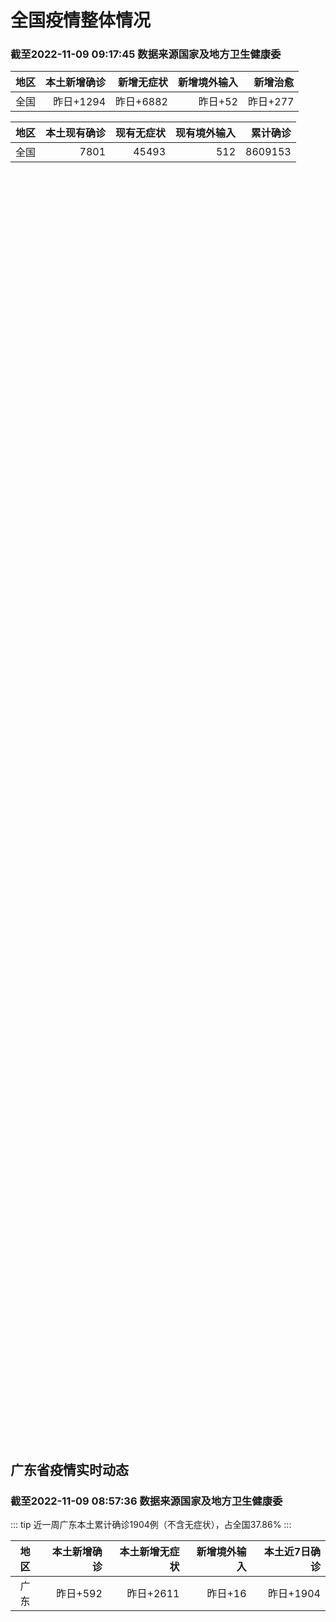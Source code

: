 
# 全国疫情整体情况
### 截至2022-11-09 09:17:45 数据来源国家及地方卫生健康委

|地区|本土新增确诊|新增无症状|新增境外输入|新增治愈|
|:--:|---:|---:|---:|---:|
|全国|昨日+1294|昨日+6882|昨日+52|昨日+277|

|地区|本土现有确诊|现有无症状|现有境外输入|累计确诊|
|:--:|---:|---:|---:|---:|
|全国|7801|45493|512|8609153|

<ChinaMap :dataList="dataList" :title="title"/>

<div id="chinaDayModify" style="width:100%;height:500px;margin-bottom:10px;"></div>
<div id="chinaAddHistoryData" style="width:100%;height:500px;margin-bottom:10px;"></div>
<div id="chinaNowHistoryData" style="width:100%;height:500px;margin-bottom:10px;"></div>
<div id="chinaTotalHistoryData" style="width:100%;height:500px;margin-bottom:10px;"></div>


## 广东省疫情实时动态
### 截至2022-11-09 08:57:36 数据来源国家及地方卫生健康委

::: tip 近一周广东本土累计确诊1904例（不含无症状），占全国37.86%
:::

|地区|本土新增确诊|本土新增无症状|新增境外输入|本土近7日确诊|
|:--:|---:|---:|---:|---:|
|广东|昨日+592|昨日+2611|昨日+16|昨日+1904|

<div id="guangdongModify" style="width:100%;height:500px;margin-bottom:10px;"></div>
<div id="guangdongTotalHistory" style="width:100%;height:500px;margin-bottom:10px;"></div>
<div id="guangzhouModifyHistory" style="width:100%;height:500px;margin-bottom:10px;"></div>


<script>
import * as echarts from 'echarts'
export default {
  data(){
    return {
      title: '新增本土确诊',
      dataList: [{name: '台湾', value: 0, addList: []},{name: '香港', value: 0, addList: []},{name: '湖北', value: 2, addList: [{name: '武汉', num: 2},
]},{name: '上海', value: 0, addList: []},{name: '吉林', value: 0, addList: []},{name: '广东', value: 592, addList: [{name: '广州', num: 478},
{name: '汕头', num: 44},
{name: '茂名', num: 39},
{name: '清远', num: 20},
{name: '湛江', num: 3},
]},{name: '海南', value: 2, addList: [{name: '三亚', num: 1},
{name: '海口', num: 1},
]},{name: '四川', value: 40, addList: [{name: '外省返川人员', num: 16},
{name: '巴中', num: 12},
{name: '成都', num: 7},
{name: '乐山', num: 2},
{name: '自贡', num: 2},
]},{name: '内蒙古', value: 135, addList: [{name: '呼和浩特', num: 129},
{name: '赤峰', num: 4},
{name: '鄂尔多斯', num: 2},
]},{name: '福建', value: 3, addList: [{name: '福州', num: 2},
{name: '泉州', num: 1},
]},{name: '北京', value: 32, addList: [{name: '朝阳', num: 19},
{name: '昌平', num: 5},
{name: '未公布来源', num: 2},
{name: '通州', num: 2},
{name: '大兴', num: 2},
]},{name: '陕西', value: 13, addList: [{name: '安康', num: 10},
{name: '西安', num: 2},
{name: '榆林', num: 1},
]},{name: '河南', value: 159, addList: [{name: '郑州', num: 159},
]},{name: '浙江', value: 5, addList: [{name: '杭州', num: 2},
{name: '温州', num: 1},
]},{name: '黑龙江', value: 3, addList: [{name: '哈尔滨', num: 2},
{name: '绥化', num: 1},
]},{name: '山东', value: 6, addList: [{name: '青岛', num: 5},
{name: '枣庄', num: 1},
]},{name: '江苏', value: 2, addList: [{name: '南京', num: 1},
{name: '盐城', num: 1},
]},{name: '云南', value: 13, addList: [{name: '昭通市', num: 7},
{name: '昆明', num: 3},
{name: '德宏州', num: 3},
]},{name: '天津', value: 1, addList: [{name: '未公布来源', num: 1},
]},{name: '广西', value: 0, addList: []},{name: '辽宁', value: 0, addList: []},{name: '河北', value: 1, addList: [{name: '沧州', num: 1},
]},{name: '新疆', value: 34, addList: [{name: '乌鲁木齐', num: 32},
{name: '伊犁哈萨克自治州', num: 2},
]},{name: '湖南', value: 8, addList: [{name: '株洲', num: 4},
{name: '怀化', num: 2},
{name: '永州', num: 1},
{name: '长沙', num: 1},
]},{name: '重庆', value: 157, addList: [{name: '大足区', num: 46},
{name: '沙坪坝区', num: 42},
{name: '九龙坡区', num: 7},
{name: '北碚区', num: 7},
{name: '南岸区', num: 7},
]},{name: '山西', value: 69, addList: [{name: '大同', num: 62},
{name: '晋中', num: 4},
{name: '吕梁', num: 1},
{name: '忻州', num: 1},
{name: '阳泉', num: 1},
]},{name: '安徽', value: 0, addList: []},{name: '江西', value: 1, addList: [{name: '萍乡', num: 1},
]},{name: '西藏', value: 1, addList: [{name: '未公布来源', num: 1},
]},{name: '甘肃', value: 10, addList: [{name: '兰州', num: 10},
]},{name: '贵州', value: 1, addList: [{name: '贵阳', num: 1},
]},{name: '澳门', value: 0, addList: []},{name: '青海', value: 4, addList: [{name: '玉树州', num: 4},
{name: '西宁', num: 2},
]},{name: '宁夏', value: 0, addList: []},{name: '南海诸岛', value: 0, addList: []}]
    }
  },
  mounted () {
    const themeObj = {"color":["#2ec7c9","#b6a2de","#5ab1ef","#ffb980","#d87a80","#8d98b3","#e5cf0d","#97b552","#95706d","#dc69aa","#07a2a4","#9a7fd1","#588dd5","#f5994e","#c05050","#59678c","#c9ab00","#7eb00a","#6f5553","#c14089"],"backgroundColor":"rgba(0,0,0,0)","textStyle":{},"title":{"textStyle":{"color":"#008acd"},"subtextStyle":{"color":"#aaaaaa"}},"line":{"itemStyle":{"borderWidth":1},"lineStyle":{"width":2},"symbolSize":3,"symbol":"emptyCircle","smooth":true},"radar":{"itemStyle":{"borderWidth":1},"lineStyle":{"width":2},"symbolSize":3,"symbol":"emptyCircle","smooth":true},"bar":{"itemStyle":{"barBorderWidth":0,"barBorderColor":"#ccc"}},"pie":{"itemStyle":{"borderWidth":0,"borderColor":"#ccc"}},"scatter":{"itemStyle":{"borderWidth":0,"borderColor":"#ccc"}},"boxplot":{"itemStyle":{"borderWidth":0,"borderColor":"#ccc"}},"parallel":{"itemStyle":{"borderWidth":0,"borderColor":"#ccc"}},"sankey":{"itemStyle":{"borderWidth":0,"borderColor":"#ccc"}},"funnel":{"itemStyle":{"borderWidth":0,"borderColor":"#ccc"}},"gauge":{"itemStyle":{"borderWidth":0,"borderColor":"#ccc"}},"candlestick":{"itemStyle":{"color":"#d87a80","color0":"#2ec7c9","borderColor":"#d87a80","borderColor0":"#2ec7c9","borderWidth":1}},"graph":{"itemStyle":{"borderWidth":0,"borderColor":"#ccc"},"lineStyle":{"width":1,"color":"#aaaaaa"},"symbolSize":3,"symbol":"emptyCircle","smooth":true,"color":["#2ec7c9","#b6a2de","#5ab1ef","#ffb980","#d87a80","#8d98b3","#e5cf0d","#97b552","#95706d","#dc69aa","#07a2a4","#9a7fd1","#588dd5","#f5994e","#c05050","#59678c","#c9ab00","#7eb00a","#6f5553","#c14089"],"label":{"color":"#eeeeee"}},"map":{"itemStyle":{"areaColor":"#dddddd","borderColor":"#eeeeee","borderWidth":0.5},"label":{"color":"#d87a80"},"emphasis":{"itemStyle":{"areaColor":"rgba(254,153,78,1)","borderColor":"#444","borderWidth":1},"label":{"color":"rgb(100,0,0)"}}},"geo":{"itemStyle":{"areaColor":"#dddddd","borderColor":"#eeeeee","borderWidth":0.5},"label":{"color":"#d87a80"},"emphasis":{"itemStyle":{"areaColor":"rgba(254,153,78,1)","borderColor":"#444","borderWidth":1},"label":{"color":"rgb(100,0,0)"}}},"categoryAxis":{"axisLine":{"show":true,"lineStyle":{"color":"#008acd"}},"axisTick":{"show":true,"lineStyle":{"color":"#333"}},"axisLabel":{"show":true,"color":"#333"},"splitLine":{"show":false,"lineStyle":{"color":["#eee"]}},"splitArea":{"show":false,"areaStyle":{"color":["rgba(250,250,250,0.3)","rgba(200,200,200,0.3)"]}}},"valueAxis":{"axisLine":{"show":true,"lineStyle":{"color":"#008acd"}},"axisTick":{"show":true,"lineStyle":{"color":"#333"}},"axisLabel":{"show":true,"color":"#333"},"splitLine":{"show":true,"lineStyle":{"color":["#eee"]}},"splitArea":{"show":true,"areaStyle":{"color":["rgba(250,250,250,0.3)","rgba(200,200,200,0.3)"]}}},"logAxis":{"axisLine":{"show":true,"lineStyle":{"color":"#008acd"}},"axisTick":{"show":true,"lineStyle":{"color":"#333"}},"axisLabel":{"show":true,"color":"#333"},"splitLine":{"show":true,"lineStyle":{"color":["#eee"]}},"splitArea":{"show":true,"areaStyle":{"color":["rgba(250,250,250,0.3)","rgba(200,200,200,0.3)"]}}},"timeAxis":{"axisLine":{"show":true,"lineStyle":{"color":"#008acd"}},"axisTick":{"show":true,"lineStyle":{"color":"#333"}},"axisLabel":{"show":true,"color":"#333"},"splitLine":{"show":true,"lineStyle":{"color":["#eee"]}},"splitArea":{"show":false,"areaStyle":{"color":["rgba(250,250,250,0.3)","rgba(200,200,200,0.3)"]}}},"toolbox":{"iconStyle":{"borderColor":"#2ec7c9"},"emphasis":{"iconStyle":{"borderColor":"#18a4a6"}}},"legend":{"textStyle":{"color":"#333333"}},"tooltip":{"axisPointer":{"lineStyle":{"color":"#008acd","width":"1"},"crossStyle":{"color":"#008acd","width":"1"}}},"timeline":{"lineStyle":{"color":"#008acd","width":1},"itemStyle":{"color":"#008acd","borderWidth":1},"controlStyle":{"color":"#008acd","borderColor":"#008acd","borderWidth":0.5},"checkpointStyle":{"color":"#2ec7c9","borderColor":"#2ec7c9"},"label":{"color":"#008acd"},"emphasis":{"itemStyle":{"color":"#a9334c"},"controlStyle":{"color":"#008acd","borderColor":"#008acd","borderWidth":0.5},"label":{"color":"#008acd"}}},"visualMap":{"color":["#5ab1ef","#e0ffff"]},"dataZoom":{"backgroundColor":"rgba(47,69,84,0)","dataBackgroundColor":"#efefff","fillerColor":"rgba(182,162,222,0.2)","handleColor":"#008acd","handleSize":"100%","textStyle":{"color":"#333333"}},"markPoint":{"label":{"color":"#eeeeee"},"emphasis":{"label":{"color":"#eeeeee"}}}}

    echarts.registerTheme('dark', (themeObj))

    this.chartChDay = echarts.init(document.getElementById("chinaDayModify"), "dark")
,this.chartChAdd = echarts.init(document.getElementById("chinaAddHistoryData"), "dark")
,this.chartChNow = echarts.init(document.getElementById("chinaNowHistoryData"), "dark")
,this.chartChTotal = echarts.init(document.getElementById("chinaTotalHistoryData"), "dark")
,this.chartGdMod = echarts.init(document.getElementById("guangdongModify"), "dark")
,this.chartGdTotal = echarts.init(document.getElementById("guangdongTotalHistory"), "dark")
,this.chartGzMod = echarts.init(document.getElementById("guangzhouModifyHistory"), "dark")


    const option_gd_mod = {
      title: {
        text: '广东疫情新增趋势（人）'
      },
      tooltip: {
        trigger: 'axis',
        axisPointer: {
          type: 'cross',
          label: {
            backgroundColor: '#6a7985'
          }
        }
      },
      legend: {
        top: 20,
        data: [{name: '本土新增确诊',icon: 'rect'}, {name: '本土新增无症状',icon: 'rect'},{name: '新增境外输入',icon: 'rect'}]
      },
      grid: {
        left: '3%',
        right: '4%',
        bottom: '3%',
        containLabel: true
      },
      toolbox: {
        feature: {
          saveAsImage: {}
        }
      },
      xAxis: {
        type: 'category',
        boundaryGap: false,
        data: ["09.11","09.12","09.13","09.14","09.15","09.16","09.17","09.18","09.19","09.20","09.21","09.22","09.23","09.24","09.25","09.26","09.27","09.28","09.29","09.30","10.01","10.02","10.03","10.04","10.05","10.06","10.07","10.08","10.09","10.10","10.11","10.12","10.13","10.14","10.15","10.16","10.17","10.18","10.19","10.20","10.21","10.22","10.23","10.24","10.25","10.26","10.27","10.28","10.29","10.30","10.31","11.01","11.02","11.03","11.04","11.05","11.06","11.07","11.08",]
      },
      yAxis: {
        type: 'value'
      },
      series: [
        {
          name: '本土新增确诊',
          type: 'line',
          areaStyle: {},
          emphasis: {
            focus: 'series'
          },
          data: [17,7,6,5,5,3,2,1,0,3,1,2,5,6,7,12,4,18,16,22,17,19,27,34,37,41,47,34,31,38,43,36,53,60,35,23,36,50,26,27,19,32,23,33,45,15,27,63,83,291,242,125,103,195,219,252,224,319,592,]
        },
        {
          name: '本土新增无症状',
          type: 'line',
          areaStyle: {},
          emphasis: {
            focus: 'series'
          },
          data: [11,4,3,4,1,1,1,2,1,2,2,4,0,0,5,5,2,5,15,21,10,24,16,24,27,34,27,21,24,25,11,17,21,29,29,38,61,48,58,62,74,59,70,62,67,84,88,136,195,468,458,298,356,470,669,1330,1882,2330,2611,]
        },
        {
          name: '新增境外输入',
          type: 'line',
          areaStyle: {},
          emphasis: {
            focus: 'series'
          },
          data: [21,12,11,8,10,15,7,11,15,12,13,14,15,12,19,14,15,21,15,11,29,11,19,18,19,27,10,14,27,27,14,17,15,24,18,18,11,12,14,25,17,9,19,12,6,5,11,14,14,8,7,10,12,13,9,21,10,12,16,]
        }
      ]
    };

    const option_gd_total = {
      title: {
        text: '广东疫情概览（人）'
      },
      tooltip: {
        trigger: 'axis',
        axisPointer: {
          type: 'cross',
          label: {
            backgroundColor: '#6a7985'
          }
        }
      },
      legend: {
        top: 20,
        data: [{name: '累计确诊',icon: 'rect'},{name: '累计治愈',icon: 'rect'}]
      },
      grid: {
        left: '3%',
        right: '4%',
        bottom: '3%',
        containLabel: true
      },
      toolbox: {
        feature: {
          saveAsImage: {}
        }
      },
      xAxis: {
        type: 'category',
        boundaryGap: false,
        data: ["09.11","09.12","09.13","09.14","09.15","09.16","09.17","09.18","09.19","09.20","09.21","09.22","09.23","09.24","09.25","09.26","09.27","09.28","09.29","09.30","10.01","10.02","10.03","10.04","10.05","10.06","10.07","10.08","10.09","10.10","10.11","10.12","10.13","10.14","10.15","10.16","10.17","10.18","10.19","10.20","10.21","10.22","10.23","10.24","10.25","10.26","10.27","10.28","10.29","10.30","10.31","11.01","11.02","11.03","11.04","11.05","11.06","11.07","11.08",]
      },
      yAxis: {
        type: 'value'
      },
      series: [
        {
          name: '累计确诊',
          type: 'line',
          areaStyle: {},
          emphasis: {
            focus: 'series'
          },
          data: [9680,9699,9716,9729,9744,9762,9771,9783,9798,9813,9827,9843,9863,9881,9905,9931,9950,9991,10022,10055,10101,10131,10177,10229,10285,10353,10410,10458,10516,10581,10638,10691,10759,10843,10896,10947,10994,11056,11106,11138,11174,11215,11257,11302,11353,11373,11411,11488,11585,11884,12133,12268,12383,12591,12819,13092,13336,13657,14264,]
        },
        {
          name: '累计治愈',
          type: 'line',
          areaStyle: {},
          emphasis: {
            focus: 'series'
          },
          data: [8923,8959,9011,9075,9140,9140,9140,9140,9140,9140,9140,9529,9529,9529,9529,9529,9529,9529,9529,9529,9529,9529,9529,9529,9529,9877,9877,9877,9972,10007,10048,10091,10127,10127,10127,10178,10239,10298,10298,10298,10298,10298,10298,10298,10298,10298,10298,10298,10298,10298,10298,10298,10298,10298,10298,10298,10298,10298,11470,]
        }
      ]
    };

    const option_gz_mod = {
      title: {
        text: '广州疫情新增趋势（人）'
      },
      tooltip: {
        trigger: 'axis',
        axisPointer: {
          type: 'cross',
          label: {
            backgroundColor: '#6a7985'
          }
        }
      },
      legend: {
        top: 20,
        data: [{name: '本土新增确诊',icon: 'rect'},{name: '本土新增无症状',icon: 'rect'}]
      },
      grid: {
        left: '3%',
        right: '4%',
        bottom: '3%',
        containLabel: true
      },
      toolbox: {
        feature: {
          saveAsImage: {}
        }
      },
      xAxis: {
        type: 'category',
        boundaryGap: false,
        data: ["0911","0912","0913","0914","0915","0916","0917","0918","0919","0920","0921","0922","0923","0924","0925","0926","0927","0928","0929","0930","1001","1002","1003","1004","1005","1006","1007","1008","1009","1010","1011","1012","1013","1014","1015","1016","1017","1018","1019","1020","1021","1022","1023","1024","1025","1026","1027","1028","1029","1030","1031","1101","1102","1103","1104","1105","1106","1107","1108",]
      },
      yAxis: {
        type: 'value'
      },
      series: [
        {
          name: '本土新增确诊',
          type: 'line',
          areaStyle: {},
          emphasis: {
            focus: 'series'
          },
          data: [0,0,0,0,0,0,1,0,0,0,0,1,4,5,2,2,0,1,1,2,0,5,10,12,14,21,17,18,5,13,6,10,25,23,20,3,16,22,6,10,12,18,16,22,27,11,19,54,66,232,190,85,83,149,168,183,158,232,478,]
        },
        {
          name: '本土新增无症状',
          type: 'line',
          areaStyle: {},
          emphasis: {
            focus: 'series'
          },
          data: [0,0,0,0,0,1,0,1,0,1,2,4,0,0,0,1,1,0,2,0,0,3,7,5,13,8,12,9,15,1,2,7,3,8,16,27,43,31,44,46,46,39,53,43,46,39,46,85,125,295,289,253,323,430,635,1259,1813,2263,2546,]
        }
      ]
    };

    const option_ch_day  = {
      series: [
        {
          type: 'treemap',
          data: [
            {
              name: '本土新增确诊昨日+1294',
              value: 1294,
            },
            {
              name: '新增无症状昨日+6882',
              value: 6882,
            },
            {
              name: '新增境外输入昨日+52',
              value: 52,
            },
            {
              name: '新增治愈昨日+277',
              value: 277,
            },
          ]
        }
      ]
    };

    const option_ch_add = {
      title: {
        text: '新增疫情整体走势'
      },
      tooltip: {
        trigger: 'axis',
        axisPointer: {
          type: 'cross',
          label: {
            backgroundColor: '#6a7985'
          }
        }
      },
      legend: {
        top: 20,
        data: [{name: '本土确诊',icon: 'rect'}, {name: '无症状感染',icon: 'rect'},{name: '新增境外输入',icon: 'rect'}]
      },
      grid: {
        left: '3%',
        right: '4%',
        bottom: '3%',
        containLabel: true
      },
      toolbox: {
        feature: {
          saveAsImage: {}
        }
      },
      xAxis: {
        type: 'category',
        boundaryGap: false,
        data: ["09.09","09.10","09.11","09.12","09.13","09.14","09.15","09.16","09.17","09.18","09.19","09.20","09.21","09.22","09.23","09.24","09.25","09.26","09.27","09.28","09.29","09.30","10.01","10.02","10.03","10.04","10.05","10.06","10.07","10.08","10.09","10.10","10.11","10.12","10.13","10.14","10.15","10.16","10.17","10.18","10.19","10.20","10.21","10.22","10.23","10.24","10.25","10.26","10.27","10.28","10.29","10.30","10.31","11.01","11.02","11.03","11.04","11.05","11.06","11.07","11.08",]
      },
      yAxis: {
        type: 'value'
      },
      series: [
        {
          name: '本土确诊',
          type: 'line',
          areaStyle: {},
          emphasis: {
            focus: 'series'
          },
          data: [239,179,164,188,196,126,102,76,106,92,104,123,114,121,129,159,235,173,119,106,97,106,116,189,250,223,183,216,447,441,373,427,374,322,249,291,174,182,208,204,164,158,159,155,173,205,297,193,214,324,353,479,498,409,531,704,596,526,535,843,1294,]
        },
        {
          name: '无症状感染',
          type: 'line',
          areaStyle: {},
          emphasis: {
            focus: 'series'
          },
          data: [994,959,785,727,762,823,746,505,930,715,525,485,512,627,624,601,597,636,625,526,625,549,432,466,626,747,1005,1267,1301,1307,1566,1662,1386,1154,1010,900,668,534,587,630,643,638,658,683,751,875,944,924,1123,1153,1566,2220,2221,2346,2669,3167,3063,3894,4961,6632,6882,]
        },
        {
          name: '新增境外输入',
          type: 'line',
          areaStyle: {},
          emphasis: {
            focus: 'series'
          },
          data: [51,55,62,54,41,41,59,64,48,55,48,43,51,54,59,58,60,72,75,64,59,66,63,51,57,50,46,72,54,62,61,64,43,50,64,70,70,63,42,43,47,56,56,52,48,41,41,38,48,53,48,42,49,56,50,53,61,62,34,47,52,]
        }
      ]
    };

    const option_ch_now = {
      title: {
        text: '现有疫情整体走势'
      },
      tooltip: {
        trigger: 'axis',
        axisPointer: {
          type: 'cross',
          label: {
            backgroundColor: '#6a7985'
          }
        }
      },
      legend: {
        top: 20,
        data: [{name: '本土确诊',icon: 'rect'}, {name: '无症状感染',icon: 'rect'},{name: '新增境外输入',icon: 'rect'}]
      },
      grid: {
        left: '3%',
        right: '4%',
        bottom: '3%',
        containLabel: true
      },
      toolbox: {
        feature: {
          saveAsImage: {}
        }
      },
      xAxis: {
        type: 'category',
        boundaryGap: false,
        data: ["09.09","09.10","09.11","09.12","09.13","09.14","09.15","09.16","09.17","09.18","09.19","09.20","09.21","09.22","09.23","09.24","09.25","09.26","09.27","09.28","09.29","09.30","10.01","10.02","10.03","10.04","10.05","10.06","10.07","10.08","10.09","10.10","10.11","10.12","10.13","10.14","10.15","10.16","10.17","10.18","10.19","10.20","10.21","10.22","10.23","10.24","10.25","10.26","10.27","10.28","10.29","10.30","10.31","11.01","11.02","11.03","11.04","11.05","11.06","11.07","11.08",]
      },
      yAxis: {
        type: 'value'
      },
      series: [
        {
          name: '本土确诊',
          type: 'line',
          areaStyle: {},
          emphasis: {
            focus: 'series'
          },
          data: [5575,5403,5083,4851,4714,4334,3681,3502,3293,3070,2881,2726,2606,2494,2477,2395,2404,2381,2378,2365,2359,2301,2314,2306,2341,2261,2263,2329,2666,2977,3240,3460,3637,3779,3824,3906,3854,3808,3777,3677,3595,3529,3362,3245,3179,3062,3127,3104,3107,3252,3440,3751,4101,4324,4641,5070,5473,5792,6113,6742,7801,]
        },
        {
          name: '无症状感染',
          type: 'line',
          areaStyle: {},
          emphasis: {
            focus: 'series'
          },
          data: [560,567,568,566,563,550,565,586,572,576,577,571,577,564,563,552,558,585,613,632,610,608,631,623,629,615,620,628,633,641,646,644,623,618,632,657,650,655,636,635,623,624,624,629,605,592,578,562,551,549,547,527,537,530,523,527,530,532,504,502,512,]
        },
        {
          name: '新增境外输入',
          type: 'line',
          areaStyle: {},
          emphasis: {
            focus: 'series'
          },
          data: [22660,22555,21919,21298,20832,20206,18729,18148,17756,17213,16241,14762,14010,13518,11627,11277,10573,10414,10373,10105,9829,9770,9618,8814,8449,8109,8069,8744,9419,10193,11206,11944,12805,13455,13998,14442,14606,14679,14750,14715,14774,14658,14360,14193,14094,14026,14399,14475,14817,15140,15931,17538,19036,20631,22423,24734,26924,30018,34158,39861,45493,]
        }
      ]
    };

    const option_ch_total = {
      title: {
        text: '累计疫情整体走势'
      },
      tooltip: {
        trigger: 'axis',
        axisPointer: {
          type: 'cross',
          label: {
            backgroundColor: '#6a7985'
          }
        }
      },
      legend: {
        top: 20,
        data: [{name: '确诊(含港澳台)', con: 'rect'}, {name: '死亡(含港澳台)',icon: 'rect'}]
      },
      grid: {
        left: '3%',
        right: '4%',
        bottom: '3%',
        containLabel: true
      },
      toolbox: {
        feature: {
          saveAsImage: {}
        }
      },
      xAxis: {
        type: 'category',
        boundaryGap: false,
        data: ["09.09","09.10","09.11","09.12","09.13","09.14","09.15","09.16","09.17","09.18","09.19","09.20","09.21","09.22","09.23","09.24","09.25","09.26","09.27","09.28","09.29","09.30","10.01","10.02","10.03","10.04","10.05","10.06","10.07","10.08","10.09","10.10","10.11","10.12","10.13","10.14","10.15","10.16","10.17","10.18","10.19","10.20","10.21","10.22","10.23","10.24","10.25","10.26","10.27","10.28","10.29","10.30","10.31","11.01","11.02","11.03","11.04","11.05","11.06","11.07","11.08",]
      },
      yAxis: {
        type: 'value'
      },
      series: [
        {
          name: '确诊(含港澳台)',
          type: 'line',
          areaStyle: {},
          emphasis: {
            focus: 'series'
          },
          data: [6259551,6296680,6330038,6356783,6404975,6455788,6502479,6545234,6585920,6626392,6655661,6701113,6748819,6792066,6833790,6872895,6912675,6942179,6988610,7037863,7083359,7127469,7171159,7215114,7249310,7299603,7355347,7402656,7454504,7499946,7499946,7578751,7621171,7621171,7621171,7778306,7822739,7865269,7895059,7895059,7895059,8026778,8064765,8101522,8137786,8137786,8137786,8246496,8283181,8318921,8352484,8385213,8409023,8444367,8478830,8510115,8538758,8565587,8591083,8609153,8609153,]
        },
        {
          name: '死亡(含港澳台)',
          type: 'line',
          areaStyle: {},
          emphasis: {
            focus: 'series'
          },
          data: [25237,25275,25315,25354,25381,25428,25491,25553,25603,25671,25712,25744,25792,25868,26074,26132,26176,26244,26278,26330,26388,26446,26500,26568,26609,21422,26706,26769,26823,26823,26823,26823,26823,26823,26823,26823,26823,26823,26823,26823,26823,26823,26823,26823,26823,26823,26823,26823,26823,26823,26823,26823,26823,26823,26823,26823,26823,26823,26823,28900,28939,]
        }
      ]
    };

    this.chartGdMod.setOption(option_gd_mod);
    this.chartGdTotal.setOption(option_gd_total);
    this.chartGzMod.setOption(option_gz_mod);
    this.chartChDay.setOption(option_ch_day);
    this.chartChAdd.setOption(option_ch_add);
    this.chartChNow.setOption(option_ch_now);
    this.chartChTotal.setOption(option_ch_total);

    window.onresize = () => {
      this.chartGdMod.resize()
      this.chartGdTotal.resize()
      this.chartGzMod.resize()
      this.chartChDay.resize()
      this.chartChAdd.resize()
      this.chartChNow.resize()
      this.chartChTotal.resize()
    }
  }
}
</script>

## 广东省各地区疫情情况

::: danger 293个中高风险地区
:::

|地区|本土新增确诊|本土新增无症状|本土近7日确诊|中高风险地区|
|:--:|---:|---:|---:|---:|
|肇庆|+1|+1|+1|0|
|广州|+478|+2546|+1451|+111|
|汕头|+44|+12|+181|+24|
|茂名|+39|+18|+167|+93|
|清远|+20|+4|+38|+3|
|湛江|+3|0|+7|+14|
|东莞|+2|+10|+4|+14|
|佛山|+2|+5|+9|0|
|深圳|+1|+2|+29|+13|
|江门|+1|0|+2|+5|
|阳江|+1|0|+1|+3|
|揭阳|0|+6|0|+5|
|梅州|0|+5|+9|+8|
|潮州|0|+1|+2|0|
|韶关|0|+1|0|0|
|珠海|0|0|+1|0|
|河源|0|0|+1|0|
|云浮|0|0|+1|0|
|汕尾|0|0|0|0|
|惠州|0|0|0|0|
|中山|0|0|0|0|


## 广东疫情热点动态

  
### 11-09 10:04
::: tip 11月8日，汕头新增41例新冠肺炎确诊病例（轻型）和12例无症状感染者
文/羊城晚报全媒体记者 陈锴跃据汕头市卫生健康局信息，11月8日0-24时，汕头市新增41例新冠肺炎确诊病例（轻型）和12例新冠病毒无症状感染者。另有3例此前已公布的无症状感染者转确诊病例（轻型）。其...

信息来源：羊城派

[阅读全文](https://h5.baike.qq.com/mobile/landing.html?docid=20221109A01XYL00&isNews=1&adtag=wxjk.yqssc.yqdt)
:::

### 11-09 10:01
::: tip 11月8日，梅州市新冠肺炎疫情新增感染者5例
11月8日，梅州市新增5例新冠肺炎阳性个案（均为无症状感染者），其中丰顺县“1023”疫情新增3例（高风险区筛查发现2例、集中隔离发现1例），梅县区“1108”疫情新增2例（均为非闭环管理重点人员筛查...

信息来源：南方PLUS

[阅读全文](https://h5.baike.qq.com/mobile/landing.html?docid=20221109A01WZK00&isNews=1&adtag=wxjk.yqssc.yqdt)
:::

### 11-09 09:35
::: tip 广东湛江新增3例本土确诊病例，详情公布
“湛江发布”微信公众号消息，11月8日0至24时，湛江市新增2例本土确诊病例，在集中隔离管控人员中检测发现，已全程闭环送至湛江市定点救治医院隔离治疗。另有1例本土无症状感染者转为确诊病例。新增确诊病例...

信息来源：界面新闻

[阅读全文](https://h5.baike.qq.com/mobile/landing.html?docid=20221109A01NRW00&isNews=1&adtag=wxjk.yqssc.yqdt)
:::

### 11-09 09:01
::: tip 11月8日深圳新增1例确诊病例和2例无症状感染者
11月8日0-24时，深圳新增1例新冠肺炎确诊病例和2例新冠病毒无症状感染者。其中，在集中隔离观察人员中发现2例，在闭环管理重点人员筛查中发现1例。新增病例情况如下病例1居住在宝安区福海街道新丰工业园...

信息来源：南方都市报

[阅读全文](https://h5.baike.qq.com/mobile/landing.html?docid=20221109A01BR400&isNews=1&adtag=wxjk.yqssc.yqdt)
:::

### 11-09 09:01
::: tip 情系“疫”线，饶平县社会各界捐赠防疫物资助抗疫
疫情当前，守望相助。连日来，饶平县社会各界爱心组织积极捐赠防疫物资，以实际行动暖心支持和助力疫情防控，共同筑牢疫情防控战线。饶平县工商联（总商会）、县青企联捐赠防疫物资。广东新功集团准备了一批防疫物资...

信息来源：南方PLUS

[阅读全文](https://h5.baike.qq.com/mobile/landing.html?docid=20221109A01BPC00&isNews=1&adtag=wxjk.yqssc.yqdt)
:::

### 11-09 08:53
::: tip 广东茂名茂南区新增31例确诊病例和18例无症状感染者，详情公布
“茂名发布”微信公众号消息，11月8日0-24时，茂名市茂南区新增确诊病例31例、无症状感染者18例，具体如下。新增31例确诊病例情况：确诊病例1-13，在集中隔离场所隔离观察人员排查中发现。确诊病例...

信息来源：界面新闻

[阅读全文](https://h5.baike.qq.com/mobile/landing.html?docid=20221109A019RU00&isNews=1&adtag=wxjk.yqssc.yqdt)
:::

### 11-09 08:50
::: tip 请到过福田这些场所的居民尽快报备
近日，辖区内发现核酸检测异常人员，为迅速控制疫情，阻断疫情传播扩散，尽可能减少对居民朋友健康和生活的影响，请11月5日曾到访过以下场所的居民进行申报：
三津汤包(新浩E都大厦店)，地址：福田区彩田路7...

深圳发布

[阅读全文](https://mp.weixin.qq.com/s?__biz=MjM5MDA2MDMwMA==&mid=2650838330&idx=2&sn=d93b9a509aaa375b08e712ba00096a79&chksm=bdbeaf598ac9264f666d6c93a3dafd2dcb782176133f2a7b0850890ea8185cad599686de8c5f&mpshare=1&scene=1&srcid=1109oQe83rIMxIGDUG4GTTqe&sharer_sharetime=1667959797617&sharer_shareid=20e33aa564e857bfdc5733034f4f2915&version=4.0.19.6020&platform=win#rd)
:::

### 11-09 08:48
::: tip 广东11月8日新增本土确诊病例592例、本土无症状感染者2611例
据广东卫健委，11月8日0-24时，广东省新增本土确诊病例197例（广州91例，深圳1例，汕头41例，东莞2例，江门1例，阳江1例，湛江2例，茂名37例，肇庆1例，清远20例）；新增本土无症状感染者2...

信息来源：界面新闻

[阅读全文](https://h5.baike.qq.com/mobile/landing.html?docid=20221109A018FV00&isNews=1&adtag=wxjk.yqssc.yqdt)
:::

### 11-09 08:35
::: tip 11月8日深圳新增1例确诊病例和2例无症状感染者
11月8日0-24时，深圳新增1例新冠肺炎确诊病例和2例新冠病毒无症状感染者。
其中，在集中隔离观察人员中发现2例，在闭环管理重点人员筛查中发现1例。...

深圳卫健委

[阅读全文](https://mp.weixin.qq.com/s?__biz=MzIxNDA0MTExMg==&mid=2652202715&idx=1&sn=a6a64a67e245abbe93faeb527689dc25&chksm=8c4c51acbb3bd8baf6f8667fa7ac44f9397e85c29fd6f70cedb3e5d49c62f63e502c1b306416&mpshare=1&scene=1&srcid=1109Ru9OX3bPPL9EDhuyCku7&sharer_sharetime=1667958597132&sharer_shareid=20e33aa564e857bfdc5733034f4f2915&version=4.0.19.6020&platform=win#rd)
:::

### 11-09 08:26
::: tip 广州市荔湾区：11月9日至13日强化社会面疫情防控措施 严格控制人员流动
【广州市荔湾区：11月9日至13日强化社会面疫情防控措施 严格控制人员流动】财联社11月9日电，广州市荔湾区新型冠状病毒肺炎疫情防控指挥部办公室发布公告，11月9日9时至11月13日24时，严格控制人...

信息来源：财联社

[阅读全文](https://h5.baike.qq.com/mobile/landing.html?docid=20221109A013I900&isNews=1&adtag=wxjk.yqssc.yqdt)
:::


## 广州疫情热点动态

  
### 11-09 08:26
::: tip 广州市荔湾区：11月9日至13日强化社会面疫情防控措施 严格控制人员流动
【广州市荔湾区：11月9日至13日强化社会面疫情防控措施 严格控制人员流动】财联社11月9日电，广州市荔湾区新型冠状病毒肺炎疫情防控指挥部办公室发布公告，11月9日9时至11月13日24时，严格控制人...

信息来源：财联社

[阅读全文](https://h5.baike.qq.com/mobile/landing.html?docid=20221109A013I900&isNews=1&adtag=wxjk.yqssc.yqdt)
:::

### 11-09 03:01
::: tip 广州市荔湾区新型冠状病毒肺炎疫情防控指挥部办公室关于划定风险区域的通告（第1号）
广州市荔湾区新型冠状病毒肺炎疫情防控指挥部办公室关于划定风险区域的通告（第1号）根据当前疫情防控需要，按照国务院应对新型冠状病毒肺炎疫情联防联控机制综合组《新型冠状病毒肺炎疫情防控方案（第九版）》相关...

信息来源：广州荔湾发布

[阅读全文](https://h5.baike.qq.com/mobile/landing.html?docid=20221109A00B4C00&isNews=1&adtag=wxjk.yqssc.yqdt)
:::

### 11-09 10:04
::: tip 11月8日，汕头新增41例新冠肺炎确诊病例（轻型）和12例无症状感染者
文/羊城晚报全媒体记者 陈锴跃据汕头市卫生健康局信息，11月8日0-24时，汕头市新增41例新冠肺炎确诊病例（轻型）和12例新冠病毒无症状感染者。另有3例此前已公布的无症状感染者转确诊病例（轻型）。其...

信息来源：羊城派

[阅读全文](https://h5.baike.qq.com/mobile/landing.html?docid=20221109A01XYL00&isNews=1&adtag=wxjk.yqssc.yqdt)
:::

### 11-09 10:01
::: tip 11月8日，梅州市新冠肺炎疫情新增感染者5例
11月8日，梅州市新增5例新冠肺炎阳性个案（均为无症状感染者），其中丰顺县“1023”疫情新增3例（高风险区筛查发现2例、集中隔离发现1例），梅县区“1108”疫情新增2例（均为非闭环管理重点人员筛查...

信息来源：南方PLUS

[阅读全文](https://h5.baike.qq.com/mobile/landing.html?docid=20221109A01WZK00&isNews=1&adtag=wxjk.yqssc.yqdt)
:::

### 11-09 09:35
::: tip 广东湛江新增3例本土确诊病例，详情公布
“湛江发布”微信公众号消息，11月8日0至24时，湛江市新增2例本土确诊病例，在集中隔离管控人员中检测发现，已全程闭环送至湛江市定点救治医院隔离治疗。另有1例本土无症状感染者转为确诊病例。新增确诊病例...

信息来源：界面新闻

[阅读全文](https://h5.baike.qq.com/mobile/landing.html?docid=20221109A01NRW00&isNews=1&adtag=wxjk.yqssc.yqdt)
:::

### 11-09 09:01
::: tip 11月8日深圳新增1例确诊病例和2例无症状感染者
11月8日0-24时，深圳新增1例新冠肺炎确诊病例和2例新冠病毒无症状感染者。其中，在集中隔离观察人员中发现2例，在闭环管理重点人员筛查中发现1例。新增病例情况如下病例1居住在宝安区福海街道新丰工业园...

信息来源：南方都市报

[阅读全文](https://h5.baike.qq.com/mobile/landing.html?docid=20221109A01BR400&isNews=1&adtag=wxjk.yqssc.yqdt)
:::

### 11-09 09:01
::: tip 情系“疫”线，饶平县社会各界捐赠防疫物资助抗疫
疫情当前，守望相助。连日来，饶平县社会各界爱心组织积极捐赠防疫物资，以实际行动暖心支持和助力疫情防控，共同筑牢疫情防控战线。饶平县工商联（总商会）、县青企联捐赠防疫物资。广东新功集团准备了一批防疫物资...

信息来源：南方PLUS

[阅读全文](https://h5.baike.qq.com/mobile/landing.html?docid=20221109A01BPC00&isNews=1&adtag=wxjk.yqssc.yqdt)
:::

### 11-09 08:53
::: tip 广东茂名茂南区新增31例确诊病例和18例无症状感染者，详情公布
“茂名发布”微信公众号消息，11月8日0-24时，茂名市茂南区新增确诊病例31例、无症状感染者18例，具体如下。新增31例确诊病例情况：确诊病例1-13，在集中隔离场所隔离观察人员排查中发现。确诊病例...

信息来源：界面新闻

[阅读全文](https://h5.baike.qq.com/mobile/landing.html?docid=20221109A019RU00&isNews=1&adtag=wxjk.yqssc.yqdt)
:::

### 11-09 08:50
::: tip 请到过福田这些场所的居民尽快报备
近日，辖区内发现核酸检测异常人员，为迅速控制疫情，阻断疫情传播扩散，尽可能减少对居民朋友健康和生活的影响，请11月5日曾到访过以下场所的居民进行申报：
三津汤包(新浩E都大厦店)，地址：福田区彩田路7...

深圳发布

[阅读全文](https://mp.weixin.qq.com/s?__biz=MjM5MDA2MDMwMA==&mid=2650838330&idx=2&sn=d93b9a509aaa375b08e712ba00096a79&chksm=bdbeaf598ac9264f666d6c93a3dafd2dcb782176133f2a7b0850890ea8185cad599686de8c5f&mpshare=1&scene=1&srcid=1109oQe83rIMxIGDUG4GTTqe&sharer_sharetime=1667959797617&sharer_shareid=20e33aa564e857bfdc5733034f4f2915&version=4.0.19.6020&platform=win#rd)
:::

### 11-09 08:48
::: tip 广东11月8日新增本土确诊病例592例、本土无症状感染者2611例
据广东卫健委，11月8日0-24时，广东省新增本土确诊病例197例（广州91例，深圳1例，汕头41例，东莞2例，江门1例，阳江1例，湛江2例，茂名37例，肇庆1例，清远20例）；新增本土无症状感染者2...

信息来源：界面新闻

[阅读全文](https://h5.baike.qq.com/mobile/landing.html?docid=20221109A018FV00&isNews=1&adtag=wxjk.yqssc.yqdt)
:::

